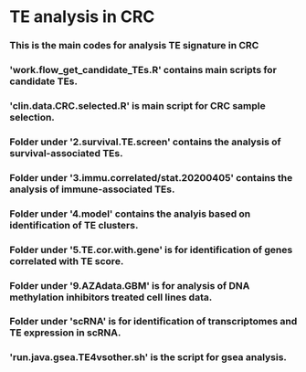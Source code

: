 # TE analysis in CRC
### This is the main codes for analysis TE signature in CRC
### 'work.flow_get_candidate_TEs.R' contains main scripts for candidate TEs.
### 'clin.data.CRC.selected.R' is main script for CRC sample selection.
### Folder under '2.survival.TE.screen' contains the analysis of survival-associated TEs.
### Folder under '3.immu.correlated/stat.20200405' contains the analysis of immune-associated TEs.
### Folder under '4.model' contains the analyis based on identification of TE clusters.
### Folder under '5.TE.cor.with.gene' is for identification of genes correlated with TE score.
### Folder under '9.AZAdata.GBM' is for analysis of DNA methylation inhibitors treated cell lines data.
### Folder under 'scRNA' is for identification of transcriptomes and TE expression in scRNA.
### 'run.java.gsea.TE4vsother.sh' is the script for gsea analysis.
